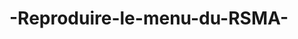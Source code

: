 # -Reproduire-le-menu-du-RSMA-
<a href="https://zupimages.net/viewer.php?id=20/30/044j.png"><img src="https://zupimages.net/up/20/30/044j.png" alt="" /></a>
